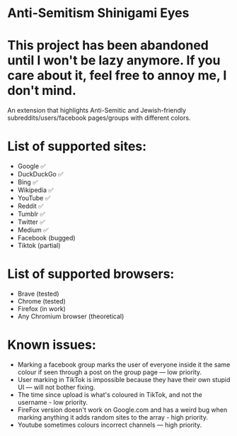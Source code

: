 # Anti-Semitism Shinigami Eyes

# This project has been abandoned until I won't be lazy anymore. If you care about it, feel free to annoy me, I don't mind.
 
An extension that highlights Anti-Semitic and Jewish-friendly subreddits/users/facebook pages/groups with different colors.

# List of supported sites:
* Google ✅
* DuckDuckGo ✅
* Bing ✅
* Wikipedia ✅
* YouTube ✅
* Reddit ✅
* Tumblr ✅
* Twitter ✅
* Medium ✅
* Facebook (bugged)
* Tiktok (partial)

# List of supported browsers:
* Brave (tested)
* Chrome (tested)
* Firefox (in work)
* Any Chromium browser (theoretical)

# Known issues:
* Marking a facebook group marks the user of everyone inside it the same colour if seen through a post on the group page — low priority.
* User marking in TikTok is impossible because they have their own stupid UI — will not bother fixing.
* The time since upload is what's coloured in TikTok, and not the username - low priority.
* FireFox version doesn't work on Google.com and has a weird bug when marking anything it adds random sites to the array - high priority.
* Youtube sometimes colours incorrect channels — high priority.
